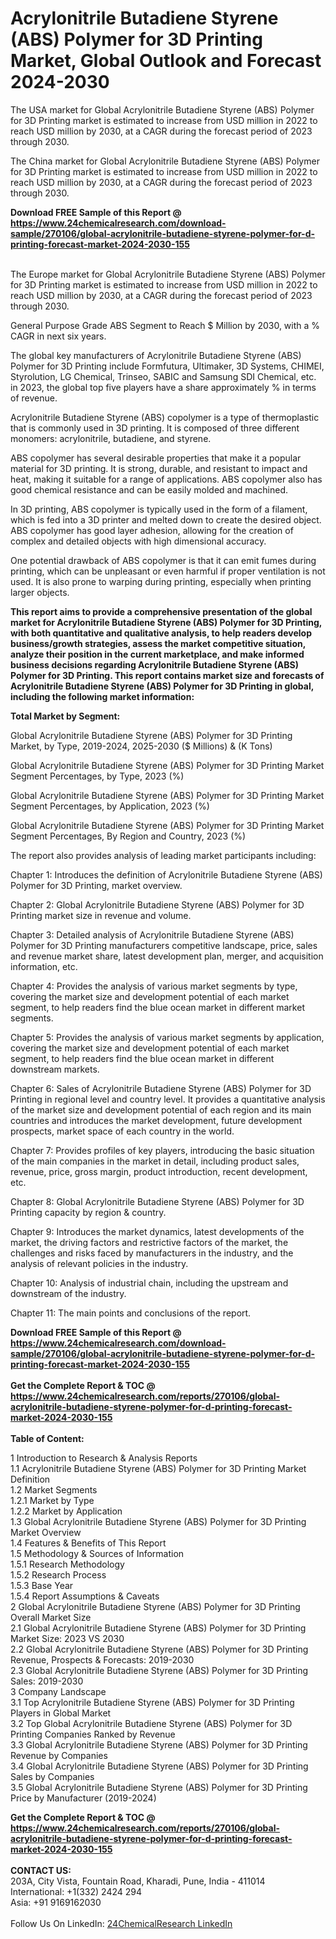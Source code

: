 <h1>Acrylonitrile Butadiene Styrene (ABS) Polymer for 3D Printing Market, Global Outlook and Forecast 2024-2030</h1><p>The USA market for Global Acrylonitrile Butadiene Styrene (ABS) Polymer for 3D Printing market is estimated to increase from USD million in 2022 to reach USD million by 2030, at a CAGR during the forecast period of 2023 through 2030.</p><p>
</p><p>The China market for Global Acrylonitrile Butadiene Styrene (ABS) Polymer for 3D Printing market is estimated to increase from USD million in 2022 to reach USD million by 2030, at a CAGR during the forecast period of 2023 through 2030.</p><div><b>Download FREE Sample of this Report @ 
            <a href="https://www.24chemicalresearch.com/download-sample/270106/global-acrylonitrile-butadiene-styrene-polymer-for-d-printing-forecast-market-2024-2030-155">
            https://www.24chemicalresearch.com/download-sample/270106/global-acrylonitrile-butadiene-styrene-polymer-for-d-printing-forecast-market-2024-2030-155</a></b></div><br><p>
</p><p>The Europe market for Global Acrylonitrile Butadiene Styrene (ABS) Polymer for 3D Printing market is estimated to increase from USD million in 2022 to reach USD million by 2030, at a CAGR during the forecast period of 2023 through 2030.</p><p>
General Purpose Grade ABS Segment to Reach $ Million by 2030, with a % CAGR in next six years.</p><p>
The global key manufacturers of Acrylonitrile Butadiene Styrene (ABS) Polymer for 3D Printing include Formfutura, Ultimaker, 3D Systems, CHIMEI, Styrolution, LG Chemical, Trinseo, SABIC and Samsung SDI Chemical, etc. in 2023, the global top five players have a share approximately % in terms of revenue.</p><p>
Acrylonitrile Butadiene Styrene (ABS) copolymer is a type of thermoplastic that is commonly used in 3D printing. It is composed of three different monomers: acrylonitrile, butadiene, and styrene.</p><p>
</p><p>
ABS copolymer has several desirable properties that make it a popular material for 3D printing. It is strong, durable, and resistant to impact and heat, making it suitable for a range of applications. ABS copolymer also has good chemical resistance and can be easily molded and machined.</p><p>
</p><p>
In 3D printing, ABS copolymer is typically used in the form of a filament, which is fed into a 3D printer and melted down to create the desired object. ABS copolymer has good layer adhesion, allowing for the creation of complex and detailed objects with high dimensional accuracy.</p><p>
</p><p>
One potential drawback of ABS copolymer is that it can emit fumes during printing, which can be unpleasant or even harmful if proper ventilation is not used. It is also prone to warping during printing, especially when printing larger objects.</p><p>
<strong>This report aims to provide a comprehensive presentation of the global market for Acrylonitrile Butadiene Styrene (ABS) Polymer for 3D Printing, with both quantitative and qualitative analysis, to help readers develop business/growth strategies, assess the market competitive situation, analyze their position in the current marketplace, and make informed business decisions regarding Acrylonitrile Butadiene Styrene (ABS) Polymer for 3D Printing. This report contains market size and forecasts of Acrylonitrile Butadiene Styrene (ABS) Polymer for 3D Printing in global, including the following market information:</strong></p><p>
</p><p>
<strong>Total Market by Segment:</strong></p><p>
Global Acrylonitrile Butadiene Styrene (ABS) Polymer for 3D Printing Market, by Type, 2019-2024, 2025-2030 ($ Millions) &amp; (K Tons)</p><p>
Global Acrylonitrile Butadiene Styrene (ABS) Polymer for 3D Printing Market Segment Percentages, by Type, 2023 (%)</p><p>
</p><p>
Global Acrylonitrile Butadiene Styrene (ABS) Polymer for 3D Printing Market Segment Percentages, by Application, 2023 (%)</p><p>
</p><p>
Global Acrylonitrile Butadiene Styrene (ABS) Polymer for 3D Printing Market Segment Percentages, By Region and Country, 2023 (%)</p><p>
</p><p>
</p><p></p><p>
The report also provides analysis of leading market participants including:</p><p>
</p><p>
</p><p>
Chapter 1: Introduces the definition of Acrylonitrile Butadiene Styrene (ABS) Polymer for 3D Printing, market overview.</p><p>
Chapter 2: Global Acrylonitrile Butadiene Styrene (ABS) Polymer for 3D Printing market size in revenue and volume.</p><p>
Chapter 3: Detailed analysis of Acrylonitrile Butadiene Styrene (ABS) Polymer for 3D Printing manufacturers competitive landscape, price, sales and revenue market share, latest development plan, merger, and acquisition information, etc.</p><p>
Chapter 4: Provides the analysis of various market segments by type, covering the market size and development potential of each market segment, to help readers find the blue ocean market in different market segments.</p><p>
Chapter 5: Provides the analysis of various market segments by application, covering the market size and development potential of each market segment, to help readers find the blue ocean market in different downstream markets.</p><p>
Chapter 6: Sales of Acrylonitrile Butadiene Styrene (ABS) Polymer for 3D Printing in regional level and country level. It provides a quantitative analysis of the market size and development potential of each region and its main countries and introduces the market development, future development prospects, market space of each country in the world.</p><p>
Chapter 7: Provides profiles of key players, introducing the basic situation of the main companies in the market in detail, including product sales, revenue, price, gross margin, product introduction, recent development, etc.</p><p>
Chapter 8: Global Acrylonitrile Butadiene Styrene (ABS) Polymer for 3D Printing capacity by region &amp; country.</p><p>
Chapter 9: Introduces the market dynamics, latest developments of the market, the driving factors and restrictive factors of the market, the challenges and risks faced by manufacturers in the industry, and the analysis of relevant policies in the industry.</p><p>
Chapter 10: Analysis of industrial chain, including the upstream and downstream of the industry.</p><p>
Chapter 11: The main points and conclusions of the report.</p><div><b>Download FREE Sample of this Report @ 
            <a href="https://www.24chemicalresearch.com/download-sample/270106/global-acrylonitrile-butadiene-styrene-polymer-for-d-printing-forecast-market-2024-2030-155">
            https://www.24chemicalresearch.com/download-sample/270106/global-acrylonitrile-butadiene-styrene-polymer-for-d-printing-forecast-market-2024-2030-155</a></b></div><br><div><b>Get the Complete Report & TOC @ 
            <a href="https://www.24chemicalresearch.com/reports/270106/global-acrylonitrile-butadiene-styrene-polymer-for-d-printing-forecast-market-2024-2030-155">
            https://www.24chemicalresearch.com/reports/270106/global-acrylonitrile-butadiene-styrene-polymer-for-d-printing-forecast-market-2024-2030-155</a></b></div><br>
            <b>Table of Content:</b><p>1 Introduction to Research & Analysis Reports<br />
    1.1 Acrylonitrile Butadiene Styrene (ABS) Polymer for 3D Printing Market Definition<br />
    1.2 Market Segments<br />
        1.2.1 Market by Type<br />
        1.2.2 Market by Application<br />
    1.3 Global Acrylonitrile Butadiene Styrene (ABS) Polymer for 3D Printing Market Overview<br />
    1.4 Features & Benefits of This Report<br />
    1.5 Methodology & Sources of Information<br />
        1.5.1 Research Methodology<br />
        1.5.2 Research Process<br />
        1.5.3 Base Year<br />
        1.5.4 Report Assumptions & Caveats<br />
2 Global Acrylonitrile Butadiene Styrene (ABS) Polymer for 3D Printing Overall Market Size<br />
    2.1 Global Acrylonitrile Butadiene Styrene (ABS) Polymer for 3D Printing Market Size: 2023 VS 2030<br />
    2.2 Global Acrylonitrile Butadiene Styrene (ABS) Polymer for 3D Printing Revenue, Prospects & Forecasts: 2019-2030<br />
    2.3 Global Acrylonitrile Butadiene Styrene (ABS) Polymer for 3D Printing Sales: 2019-2030<br />
3 Company Landscape<br />
    3.1 Top Acrylonitrile Butadiene Styrene (ABS) Polymer for 3D Printing Players in Global Market<br />
    3.2 Top Global Acrylonitrile Butadiene Styrene (ABS) Polymer for 3D Printing Companies Ranked by Revenue<br />
    3.3 Global Acrylonitrile Butadiene Styrene (ABS) Polymer for 3D Printing Revenue by Companies<br />
    3.4 Global Acrylonitrile Butadiene Styrene (ABS) Polymer for 3D Printing Sales by Companies<br />
    3.5 Global Acrylonitrile Butadiene Styrene (ABS) Polymer for 3D Printing Price by Manufacturer (2019-2024)<br />
 </p><div><b>Get the Complete Report & TOC @ 
            <a href="https://www.24chemicalresearch.com/reports/270106/global-acrylonitrile-butadiene-styrene-polymer-for-d-printing-forecast-market-2024-2030-155">
            https://www.24chemicalresearch.com/reports/270106/global-acrylonitrile-butadiene-styrene-polymer-for-d-printing-forecast-market-2024-2030-155</a></b></div><br><b>CONTACT US:</b><br>
            203A, City Vista, Fountain Road, Kharadi, Pune, India - 411014<br>
            International: +1(332) 2424 294<br>
            Asia: +91 9169162030 <br><br>
            Follow Us On LinkedIn: <a href="https://www.linkedin.com/company/24chemicalresearch/">24ChemicalResearch LinkedIn</a>
